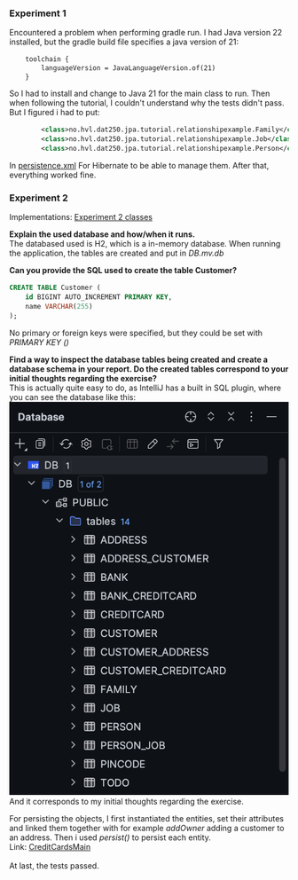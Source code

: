 
### Experiment 1
Encountered a problem when performing gradle run. I had Java version 22 installed,
but the gradle build file specifies a java version of 21: 
```
    toolchain {
        languageVersion = JavaLanguageVersion.of(21)
    }
```
So I had to install and change to Java 21 for the main class to run. 
Then when following the tutorial, I couldn't understand why the tests didn't pass. 
But I figured i had to put:
```xml
        <class>no.hvl.dat250.jpa.tutorial.relationshipexample.Family</class>
        <class>no.hvl.dat250.jpa.tutorial.relationshipexample.Job</class>
        <class>no.hvl.dat250.jpa.tutorial.relationshipexample.Person</class>
```
In [persistence.xml](https://github.com/vetlemknutsen/dat250-jpa-tutorial/blob/master/src/main/resources/META-INF/persistence.xml) For Hibernate to be able to manage them. 
After that, everything worked fine. 

### Experiment 2
Implementations: [Experiment 2 classes](https://github.com/vetlemknutsen/dat250-jpa-tutorial/tree/master/src/main/java/no/hvl/dat250/jpa/tutorial/creditcards)


**Explain the used database and how/when it runs.**
<br>
The databased used is H2, which is a in-memory database. When running the application, the 
tables are created and put in *DB.mv.db* 

**Can you provide the SQL used to create the table Customer?**
```sql
CREATE TABLE Customer (
    id BIGINT AUTO_INCREMENT PRIMARY KEY,
    name VARCHAR(255)
);
```
No primary or foreign keys were specified, but they could be set with *PRIMARY KEY ()*


**Find a way to inspect the database tables being created and create a database schema in your report. Do the created tables correspond to your initial thoughts regarding the exercise?**
<br>
This is actually quite easy to do, as IntelliJ has a built in SQL plugin, where you can see the database like this: 
<br>
![](database.png)
<br>
And it corresponds to my initial thoughts regarding the exercise.


For persisting the objects, I first instantiated the entities, set their attributes and linked them together 
with for example *addOwner* adding a customer to an address.
Then i used *persist()* to persist each entity. 
<br>
Link: [CreditCardsMain](https://github.com/vetlemknutsen/dat250-jpa-tutorial/blob/master/src/main/java/no/hvl/dat250/jpa/tutorial/creditcards/driver/CreditCardsMain.java)
<br><br>
At last, the tests passed. 